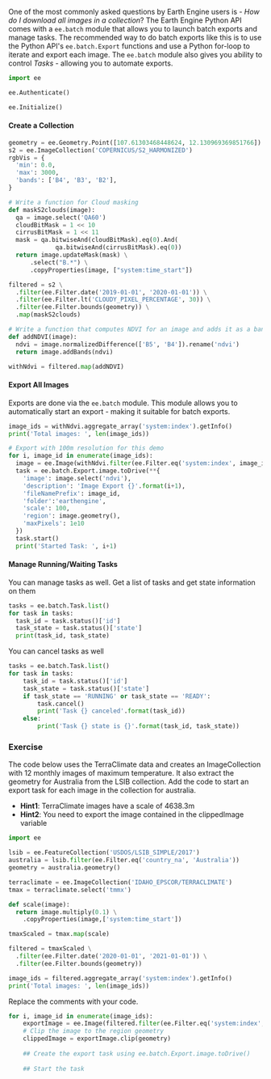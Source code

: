 One of the most commonly asked questions by Earth Engine users is - *How do I download all images in a collection*? The Earth Engine Python API comes with a `ee.batch` module that allows you to launch batch exports and manage tasks. The recommended way to do batch exports like this is to use the Python API's `ee.batch.Export` functions and use a Python for-loop to iterate and export each image. The `ee.batch` module also gives you ability to control *Tasks* - allowing you to automate exports.


```python
import ee
```


```python
ee.Authenticate()
```


```python
ee.Initialize()
```

#### Create a Collection


```python
geometry = ee.Geometry.Point([107.61303468448624, 12.130969369851766])
s2 = ee.ImageCollection('COPERNICUS/S2_HARMONIZED')
rgbVis = {
  'min': 0.0,
  'max': 3000,
  'bands': ['B4', 'B3', 'B2'],
}

# Write a function for Cloud masking
def maskS2clouds(image):
  qa = image.select('QA60')
  cloudBitMask = 1 << 10
  cirrusBitMask = 1 << 11
  mask = qa.bitwiseAnd(cloudBitMask).eq(0).And(
             qa.bitwiseAnd(cirrusBitMask).eq(0))
  return image.updateMask(mask) \
      .select("B.*") \
      .copyProperties(image, ["system:time_start"])

filtered = s2 \
  .filter(ee.Filter.date('2019-01-01', '2020-01-01')) \
  .filter(ee.Filter.lt('CLOUDY_PIXEL_PERCENTAGE', 30)) \
  .filter(ee.Filter.bounds(geometry)) \
  .map(maskS2clouds)

# Write a function that computes NDVI for an image and adds it as a band
def addNDVI(image):
  ndvi = image.normalizedDifference(['B5', 'B4']).rename('ndvi')
  return image.addBands(ndvi)

withNdvi = filtered.map(addNDVI)
```

#### Export All Images

Exports are done via the ``ee.batch`` module. This module allows you to automatically start an export - making it suitable for batch exports.


```python
image_ids = withNdvi.aggregate_array('system:index').getInfo()
print('Total images: ', len(image_ids))
```


```python
# Export with 100m resolution for this demo
for i, image_id in enumerate(image_ids):
  image = ee.Image(withNdvi.filter(ee.Filter.eq('system:index', image_id)).first())
  task = ee.batch.Export.image.toDrive(**{
    'image': image.select('ndvi'),
    'description': 'Image Export {}'.format(i+1),
    'fileNamePrefix': image_id,
    'folder':'earthengine',
    'scale': 100,
    'region': image.geometry(),
    'maxPixels': 1e10
  })
  task.start()
  print('Started Task: ', i+1)
```

#### Manage Running/Waiting Tasks

You can manage tasks as well. Get a list of tasks and get state information on them


```python
tasks = ee.batch.Task.list()
for task in tasks:
  task_id = task.status()['id']
  task_state = task.status()['state']
  print(task_id, task_state)
```

You can cancel tasks as well


```python
tasks = ee.batch.Task.list()
for task in tasks:
    task_id = task.status()['id']
    task_state = task.status()['state']
    if task_state == 'RUNNING' or task_state == 'READY':
        task.cancel()
        print('Task {} canceled'.format(task_id))
    else:
        print('Task {} state is {}'.format(task_id, task_state))
```

### Exercise

The code below uses the TerraClimate data and creates an ImageCollection with 12 monthly images of maximum temperature. It also extract the geometry for Australia from the LSIB collection. Add the code to start an export task for each image in the collection for australia.

- **Hint1**: TerraClimate images have a scale of 4638.3m
- **Hint2**: You need to export the image contained in the clippedImage variable


```python
import ee

lsib = ee.FeatureCollection('USDOS/LSIB_SIMPLE/2017')
australia = lsib.filter(ee.Filter.eq('country_na', 'Australia'))
geometry = australia.geometry()

terraclimate = ee.ImageCollection('IDAHO_EPSCOR/TERRACLIMATE')
tmax = terraclimate.select('tmmx')

def scale(image):
  return image.multiply(0.1) \
    .copyProperties(image,['system:time_start'])

tmaxScaled = tmax.map(scale)

filtered = tmaxScaled \
  .filter(ee.Filter.date('2020-01-01', '2021-01-01')) \
  .filter(ee.Filter.bounds(geometry))

image_ids = filtered.aggregate_array('system:index').getInfo()
print('Total images: ', len(image_ids))
```

Replace the comments with your code.


```python
for i, image_id in enumerate(image_ids):
    exportImage = ee.Image(filtered.filter(ee.Filter.eq('system:index', image_id)).first())
    # Clip the image to the region geometry
    clippedImage = exportImage.clip(geometry)
    
    ## Create the export task using ee.batch.Export.image.toDrive()
    
    ## Start the task
```
